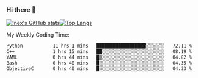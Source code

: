 ### Hi there 👋
[![lnex's GitHub stats](https://github-readme-stats.vercel.app/api?username=lnexenl&count_private=true&show_icons=true)](https://github.com/anuraghazra/github-readme-stats)[![Top Langs](https://github-readme-stats.vercel.app/api/top-langs/?username=lnexenl&layout=compact&langs_count=8&exclude_repo=32-bit-MIPS-CPU)](https://github.com/anuraghazra/github-readme-stats)

My Weekly Coding Time:
<!--START_SECTION:waka-->

```txt
Python           11 hrs 1 mins   ██████████████████░░░░░░░   72.11 %
C++              1 hrs 15 mins   ██░░░░░░░░░░░░░░░░░░░░░░░   08.19 %
YAML             0 hrs 44 mins   █▒░░░░░░░░░░░░░░░░░░░░░░░   04.82 %
Bash             0 hrs 40 mins   █░░░░░░░░░░░░░░░░░░░░░░░░   04.35 %
ObjectiveC       0 hrs 40 mins   █░░░░░░░░░░░░░░░░░░░░░░░░   04.33 %
```

<!--END_SECTION:waka-->
